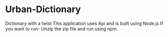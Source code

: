 # Urban-Dictionary
Dictionary with a twist
This application uses Api and is built using Node.js
If you want to run- Unzip the zip file and run using npm.
